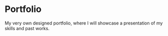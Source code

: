 # Portfolio
My very own designed portfolio, where I will showcase a presentation of my skills and past works.
